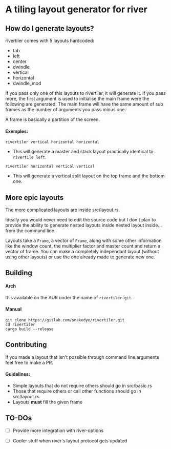 # A tiling layout generator for river

## How do I generate layouts?

rivertiler comes with 5 layouts hardcoded:

- tab
- left
- center
- dwindle
- vertical
- horizontal
- dwindle_mod

If you pass only one of this layouts to rivertiler, it will generate it. If you pass more,
the first argument is used to initialise the main frame were the following are generated.
The main frame will have the same amount of sub frames as the number of arguments you pass minus one.

A frame is basically a partition of the screen.

#### Exemples:
`rivertiler vertical horizontal horizontal`
- This will generate a master and stack layout practically identical to `rivertile left`.

`rivertiler horizontal vertical vertical`
- This will generate a vertical split layout on the top frame and the bottom one.

## More epic layouts
The more complicated layouts are inside src/layout.rs.

Ideally you would never need to edit the source code but I don't plan to provide the ability
to generate nested layouts inside nested layout inside... from the command line.

Layouts take a `Frame`, a vector of `Frame`, along with some other information like the window count,
the multiplier factor and master count and return a vector of frame. You can make
a completely independant layout (without using other layouts) or use the one already made to generate new one.

## Building
#### Arch
It is available on the AUR under the name of `rivertiler-git`.
#### Manual
```
git clone https://gitlab.com/snakedye/rivertiler.git
cd rivertiler
cargo build --release
```

## Contributing
If you made a layout that isn't possible through command line arguments feel
free to make a PR.

####  Guidelines:
- Simple layouts that do not require others should go in src/basic.rs
- Those that require others or call other functions should go in src/layout.rs
- Layouts **must** fill the given frame

## TO-DOs

- [ ] Provide more integration with river-options

- [ ] Cooler stuff when river's layout protocol gets updated

